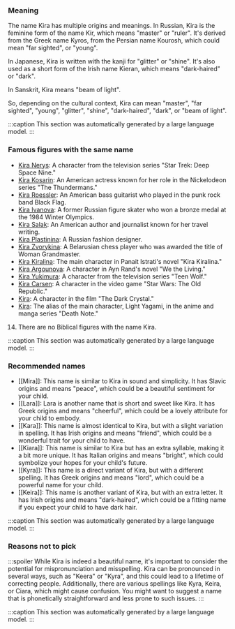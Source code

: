 ### Meaning
The name Kira has multiple origins and meanings. In Russian, Kira is the feminine form of the name Kir, which means "master" or "ruler". It's derived from the Greek name Kyros, from the Persian name Kourosh, which could mean "far sighted", or "young". 

In Japanese, Kira is written with the kanji for "glitter" or "shine". It's also used as a short form of the Irish name Kieran, which means "dark-haired" or "dark". 

In Sanskrit, Kira means "beam of light". 

So, depending on the cultural context, Kira can mean "master", "far sighted", "young", "glitter", "shine", "dark-haired", "dark", or "beam of light".

:::caption
This section was automatically generated by a large language model.
:::

### Famous figures with the same name
- [Kira Nerys](https://en.wikipedia.org/wiki/Kira_Nerys): A character from the television series "Star Trek: Deep Space Nine."
- [Kira Kosarin](https://en.wikipedia.org/wiki/Kira_Kosarin): An American actress known for her role in the Nickelodeon series "The Thundermans."
- [Kira Roessler](https://en.wikipedia.org/wiki/Kira_Roessler): An American bass guitarist who played in the punk rock band Black Flag.
- [Kira Ivanova](https://en.wikipedia.org/wiki/Kira_Ivanova): A former Russian figure skater who won a bronze medal at the 1984 Winter Olympics.
- [Kira Salak](https://en.wikipedia.org/wiki/Kira_Salak): An American author and journalist known for her travel writing.
- [Kira Plastinina](https://en.wikipedia.org/wiki/Kira_Plastinina): A Russian fashion designer.
- [Kira Zvorykina](https://en.wikipedia.org/wiki/Kira_Zvorykina): A Belarusian chess player who was awarded the title of Woman Grandmaster.
- [Kira Kiralina](https://en.wikipedia.org/wiki/Kira_Kiralina): The main character in Panait Istrati's novel "Kira Kiralina."
- [Kira Argounova](https://en.wikipedia.org/wiki/Kira_Argounova): A character in Ayn Rand's novel "We the Living."
- [Kira Yukimura](https://en.wikipedia.org/wiki/Kira_Yukimura): A character from the television series "Teen Wolf."
- [Kira Carsen](https://en.wikipedia.org/wiki/Kira_Carsen): A character in the video game "Star Wars: The Old Republic."
- [Kira](https://en.wikipedia.org/wiki/Kira): A character in the film "The Dark Crystal."
- [Kira](https://en.wikipedia.org/wiki/Kira): The alias of the main character, Light Yagami, in the anime and manga series "Death Note."
14. There are no Biblical figures with the name Kira.

:::caption
This section was automatically generated by a large language model.
:::

### Recommended names
- [[Mira]]: This name is similar to Kira in sound and simplicity. It has Slavic origins and means "peace", which could be a beautiful sentiment for your child.
- [[Lara]]: Lara is another name that is short and sweet like Kira. It has Greek origins and means "cheerful", which could be a lovely attribute for your child to embody.
- [[Kara]]: This name is almost identical to Kira, but with a slight variation in spelling. It has Irish origins and means "friend", which could be a wonderful trait for your child to have.
- [[Kiara]]: This name is similar to Kira but has an extra syllable, making it a bit more unique. It has Italian origins and means "bright", which could symbolize your hopes for your child's future.
- [[Kyra]]: This name is a direct variant of Kira, but with a different spelling. It has Greek origins and means "lord", which could be a powerful name for your child.
- [[Keira]]: This name is another variant of Kira, but with an extra letter. It has Irish origins and means "dark-haired", which could be a fitting name if you expect your child to have dark hair.

:::caption
This section was automatically generated by a large language model.
:::

### Reasons not to pick
:::spoiler
While Kira is indeed a beautiful name, it's important to consider the potential for mispronunciation and misspelling. Kira can be pronounced in several ways, such as "Keera" or "Kyra", and this could lead to a lifetime of correcting people. Additionally, there are various spellings like Kyra, Keira, or Ciara, which might cause confusion. You might want to suggest a name that is phonetically straightforward and less prone to such issues.
:::

:::caption
This section was automatically generated by a large language model.
:::